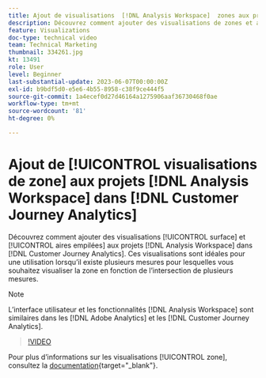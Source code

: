 ```yaml
---
title: Ajout de visualisations  [!DNL Analysis Workspace]  zones aux projets
description: Découvrez comment ajouter des visualisations de zones et aires empilées aux projets  [!DNL Analysis Workspace] dans [!DNL Customer Journey Analytics].
feature: Visualizations
doc-type: technical video
team: Technical Marketing
thumbnail: 334261.jpg
kt: 13491
role: User
level: Beginner
last-substantial-update: 2023-06-07T00:00:00Z
exl-id: b9bdf5d0-e5e6-4b55-8958-c38f9ce444f5
source-git-commit: 1a4ecef0d27d46164a1275906aaf36730468f0ae
workflow-type: tm+mt
source-wordcount: '81'
ht-degree: 0%

---
```


# Ajout de [!UICONTROL visualisations de zone] aux projets [!DNL Analysis Workspace] dans [!DNL Customer Journey Analytics]

Découvrez comment ajouter des visualisations [!UICONTROL surface] et [!UICONTROL aires empilées] aux projets [!DNL Analysis Workspace] dans [!DNL Customer Journey Analytics]. Ces visualisations sont idéales pour une utilisation lorsqu’il existe plusieurs mesures pour lesquelles vous souhaitez visualiser la zone en fonction de l’intersection de plusieurs mesures.

>[!NOTE]
>
>L’interface utilisateur et les fonctionnalités [!DNL Analysis Workspace] sont similaires dans les [!DNL Adobe Analytics] et les [!DNL Customer Journey Analytics].

>[!VIDEO](https://video.tv.adobe.com/v/3416614/?captions=fre_fr&quality=12&learn=on)

Pour plus d’informations sur les visualisations [!UICONTROL zone], consultez la [documentation](https://experienceleague.adobe.com/docs/analytics-platform/using/cja-workspace/visualizations/area.html?lang=fr){target="_blank"}.
